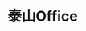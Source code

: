﻿---
id: 1113
title: "泰山Office"
weight: 1113
version: "5.0.0.347"
updateTime: "2022-07-18T14:28:02"
debName: "http://113.24.212.22:8090/upload/file/cn.ts-it.office_5.0.0.347_loongarch64_trial.deb"
debSize: "365.6MB"
command: "/opt/apps/cn.ts-it.office/files/ts-office %F"
---
